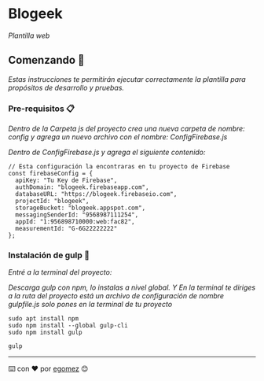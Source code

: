 # Blogeek

_Plantilla web_

## Comenzando 🚀

_Estas instrucciones te permitirán ejecutar correctamente la plantilla para propósitos de desarrollo y pruebas._


### Pre-requisitos 📋

_Dentro de la Carpeta js del proyecto crea una nueva carpeta de nombre: config y agrega un nuevo archivo con el nombre: ConfigFirebase.js_

_Dentro de ConfigFirebase.js y agrega el siguiente contenido:_

```
// Esta configuración la encontraras en tu proyecto de Firebase
const firebaseConfig = {
  apiKey: "Tu Key de Firebase",
  authDomain: "blogeek.firebaseapp.com",
  databaseURL: "https://blogeek.firebaseio.com",
  projectId: "blogeek",
  storageBucket: "blogeek.appspot.com",
  messagingSenderId: "9568987111254",
  appId: "1:956898710000:web:fac82",
  measurementId: "G-6G22222222"
};
```

### Instalación de gulp 🔧

_Entré a la terminal del proyecto:_

_Descarga gulp con npm, lo instalas a nivel global. Y En la terminal te diriges a la ruta del proyecto está un archivo de configuración de nombre gulpfile.js solo pones en la terminal de tu proyecto_

```
sudo apt install npm
sudo npm install --global gulp-cli
sudo npm install gulp

gulp

```



---
⌨️ con ❤️ por [egomez](https://github.com/ericgomez) 😊
